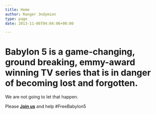 ```yaml
---
title: Home
author: Ranger 3ndymion
type: page
date: 2013-11-06T04:04:06+00:00

---
```

<div class="col-md-12 mission-text">
  <h1 class="center">
    Babylon 5 is a game-changing, ground breaking, emmy-award winning TV series that is in danger of becoming lost and forgotten.
  </h1>
  
  <p class="text-center">
    We are not going to let that happen.
  </p>
  
  <p class="text-center">
    Please <a class="btn btn-join" title="Join Us!" href="http://freeb5:8888/join/"><strong>Join us</strong></a> and help #FreeBabylon5
  </p>
  
  <p>
    &nbsp;
  </p>
</div>